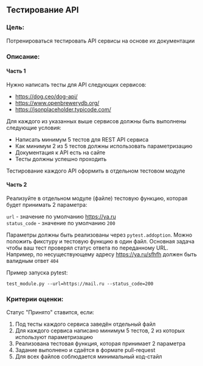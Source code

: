 ## Тестирование API

### Цель:

Потренироваться тестировать API сервисы на основе их документации

### Описание:

#### Часть 1

Нужно написать тесты для API следующих сервисов:

- https://dog.ceo/dog-api/
- https://www.openbrewerydb.org/
- https://jsonplaceholder.typicode.com/

Для каждого из указанных выше сервисов должны быть выполнены следующие условия:

- Написать минимум 5 тестов для REST API сервиса
- Как минимум 2 из 5 тестов должны использовать параметризацию
- Документация к API есть на сайте 
- Тесты должны успешно проходить

Тестирование каждого API оформить в отдельном тестовом модуле

#### Часть 2

Реализуйте в отдельном модуле (файле) тестовую функцию, которая будет принимать 2 параметра:  

`url` - значение по умолчанию https://ya.ru  
`status_code` - значение по умолчанию `200`

Параметры должны быть реализованы через `pytest.addoption`. Можно положить фикcтуру и тестовую функцию в один файл.
Основная задача чтобы ваш тест проверял статус ответа по переданному URL. 
Например, по несуществующему адресу https://ya.ru/sfhfh должен быть валидным ответ `404`

Пример запуска pytest: 

```shell
test_module.py --url=https://mail.ru --status_code=200
```

### Критерии оценки:

Статус "Принято" ставится, если:

1. Под тесты каждого сервиса заведён отдельный файл
2. Для каждого сервиса написано минимум 5 тестов, 2 из которых используют параметризацию
3. Реализована тестовая функция, которая принимает 2 параметра
4. Задание выполнено и сдаётся в формате pull-request
5. Для всех файлов соблюдается минимальный код-стайл 
